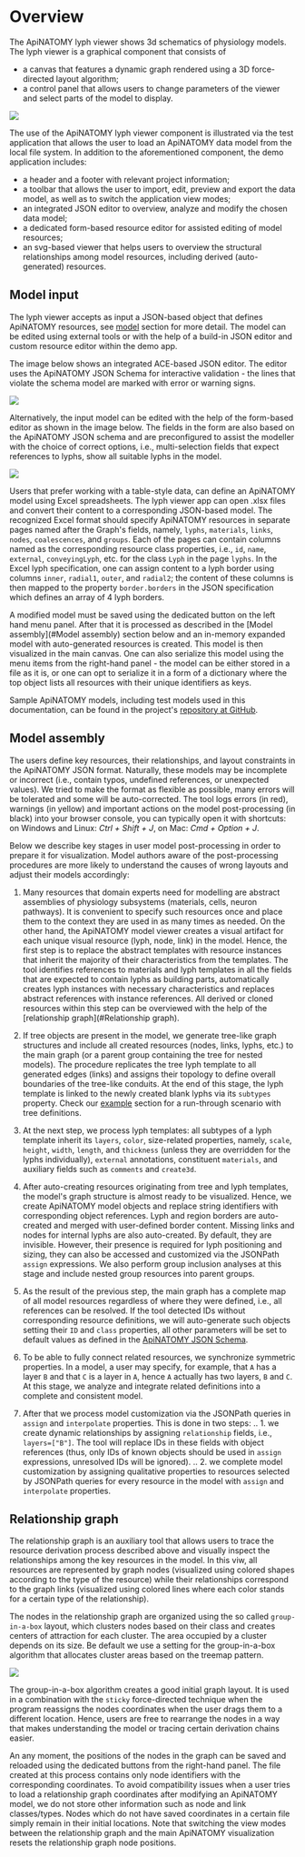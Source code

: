 # Overview
 
The ApiNATOMY lyph viewer shows 3d schematics of physiology models.
The lyph viewer is a graphical component that consists of

* a canvas that features a dynamic graph rendered using a 3D force-directed layout algorithm;
* a control panel that allows users to change parameters of the viewer and select parts of the model to display.

<img class="screen-shot no-border" src="asset/main.png">

The use of the ApiNATOMY lyph viewer component is illustrated via the test application that allows the user to load an ApiNATOMY data model from the local file system. In addition to the aforementioned component, the demo application includes:
 
* a header and a footer with relevant project information;
* a toolbar that allows the user to import, edit, preview and export the data model, as well as to switch the application view modes;
* an integrated JSON editor to overview, analyze and modify the chosen data model;
* a dedicated form-based resource editor for assisted editing of model resources;
* an svg-based viewer that helps users to overview the structural relationships among model resources, including derived (auto-generated) resources.

## Model input

The lyph viewer accepts as input a JSON-based object that defines ApiNATOMY resources, see [model](./model.html) section for more detail. The model can be edited using external tools or with the help of a build-in JSON editor and custom resource editor within the demo app.

The image below shows an integrated ACE-based JSON editor. The editor uses the ApiNATOMY JSON Schema for interactive validation - the lines that violate the schema model are marked with error or warning signs.

<img class="screen-shot no-border" src="asset/overview.png">

Alternatively, the input model can be edited with the help of the form-based editor as shown in the image below. The fields in the form are also based on the ApiNATOMY JSON schema and are preconfigured to assist the modeller with the choice of correct options, i.e., multi-selection fields that expect references to lyphs, show all suitable lyphs in the model.

<img class="screen-shot no-border" src="asset/resourceEditor.png">

Users that prefer working with a table-style data, can define an ApiNATOMY model using Excel spreadsheets.
The lyph viewer app can open .xlsx files and convert their content to a corresponding JSON-based model.
The recognized Excel format should specify ApiNATOMY resources in separate pages named after the Graph's fields, namely, `lyphs`, `materials`, `links`, `nodes`, `coalescences`, and `groups`. Each of the pages can contain columns named as the corresponding resource class properties, i.e., `id`, `name`, `external`, `conveyingLyph`, etc. for the class `Lyph` in the page `lyphs`. In the Excel lyph specification, one can assign content to a lyph border using columns `inner`, `radial1`, `outer`, and `radial2`; the content of these columns is then mapped to the property `border.borders` in the JSON specification which defines an array of 4 lyph borders.

A modified model must be saved using the dedicated button on the left hand menu panel. After that it is processed as described in the [Model assembly](#Model assembly) section below and an in-memory expanded model with auto-generated resources is created. This model is then visualized in the main canvas. One can also serialize this model using the menu items from the right-hand panel - the model can be either stored in a file as it is, or one can opt to serialize it in a form of a dictionary where the top object lists all resources with their unique identifiers as keys.

Sample ApiNATOMY models, including test models used in this documentation, can be found in the project's [repository at GitHub](https://github.com/open-physiology/open-physiology-viewer/tree/master/test/data).

## Model assembly
The users define key resources, their relationships, and layout constraints in the ApiNATOMY JSON format.
Naturally, these models may be incomplete or incorrect (i.e., contain typos,
undefined references, or unexpected values). We tried to make the format as flexible as possible,
many errors will be tolerated and some will be auto-corrected.
The tool logs errors (in red), warnings (in yellow) and important actions on the model post-processing (in black) into your browser console, you can typically open it with shortcuts:
on Windows and Linux: *Ctrl + Shift + J*, on Mac: *Cmd + Option + J*.

Below we describe key stages in user model post-processing in order to prepare it for visualization.
Model authors aware of the post-processing procedures are more likely to understand the causes of
wrong layouts and adjust their models accordingly:

1. Many resources that domain experts need for modelling are abstract assemblies of physiology subsystems (materials, cells, neuron pathways). It is convenient to specify such resources once and place them to the context they are used in as many times as needed. On the other hand, the ApiNATOMY model viewer creates a visual artifact for each unique visual resource (lyph, node, link) in the model. Hence, the first step is to replace the abstract templates with resource instances that inherit the majority of their characteristics from the templates. The tool identifies references to materials and lyph templates in all the fields that are expected to contain lyphs as building parts, automatically creates lyph instances with necessary characteristics and replaces abstract references with instance references. All derived or cloned resources within this step can be overviewed with the help of the [relationship graph](#Relationship graph).

2. If tree objects are present in the model, we generate tree-like graph structures and include all
created resources (nodes, links, lyphs, etc.) to the main graph (or a parent group containing the tree for nested models). The procedure replicates the tree lyph template to all generated edges (links) and assigns their topology to define overall boundaries of the tree-like conduits. At the end of this stage, the lyph template
is linked to the newly created blank lyphs via its `subtypes` property.
Check our [example](./examples.html) section for a run-through scenario with tree definitions.

3. At the next step, we process lyph templates: all subtypes of a lyph template inherit
 its `layers`, `color`, size-related properties, namely, `scale`, `height`, `width`, `length`,
 and `thickness` (unless they are overridden for the lyphs individually), `external` annotations, constituent `materials`, and auxiliary fields such as `comments` and `create3d`.

4. After auto-creating resources originating from tree and lyph templates, the model's graph structure is almost ready to be visualized. Hence, we create ApiNATOMY model objects and replace string identifiers with corresponding object references. Lyph and region borders are auto-created and merged with user-defined border content. Missing links and nodes for internal lyphs are also auto-created.
 By default, they are invisible. However, their presence is required for
 lyph positioning and sizing, they can also be accessed and customized via the JSONPath `assign` expressions.  We also perform group inclusion analyses at this stage and include nested group resources into parent groups.

5. As the result of the previous step, the main graph has a complete map of all model resources
regardless of where they were defined, i.e., all references can be resolved. If the tool detected IDs without corresponding resource definitions, we will auto-generate such objects setting their `ID` and `class` properties, all other parameters will be set to default values as defined in the
[ApiNATOMY JSON Schema](../schema/index.html).

6. To be able to fully connect related resources, we synchronize symmetric properties.
In a model, a user may specify, for example, that `A` has a layer `B` and that `C` is a layer in `A`,
hence `A` actually has two layers, `B` and `C`. At this stage, we analyze and integrate related
definitions into a complete and consistent model.

7. After that we process model customization via the JSONPath queries in `assign` and `interpolate` properties. This is done in two steps:
.. 1. we create dynamic relationships by assigning `relationship` fields, i.e., `layers=["B"]`. The tool will replace IDs in these fields with object references (thus, only IDs of known objects should be used in `assign` expressions, unresolved IDs will be ignored).
.. 2. we complete model customization by assigning qualitative properties to resources selected
 by JSONPath queries for every resource in the model with `assign` and `interpolate` properties.

## Relationship graph
The relationship graph is an auxiliary tool that allows users to trace the resource derivation process described above and visually inspect the relationships among the key resources in the model. In this viw, all resources are represented by graph nodes (visualized using colored shapes according to the type of the resource) while their relationships correspond to the graph links (visualized using colored lines where each color stands for a certain type of the relationship).

The nodes in the relationship graph are organized using the so called `group-in-a-box` layout, which clusters nodes based on their class and creates centers of attraction for each cluster. The area occupied by a cluster depends on its size. Be default we use a setting for the group-in-a-box algorithm that allocates cluster areas based on the treemap pattern.

<img class="screen-shot no-border" src="asset/relationshipGraph.png">

The group-in-a-box algorithm creates a good initial graph layout. It is used in a combination with the `sticky` force-directed technique when the program reassigns the nodes coordinates when the user drags them to a different location. Hence, users are free to rearrange the nodes in a way that makes understanding the model or tracing certain derivation chains easier.

An any moment, the positions of the nodes in the graph can be saved and reloaded using the dedicated buttons from the right-hand panel.
 The file created at this process contains only node identifiers with the corresponding coordinates. To avoid compatibility issues when a user tries to load a relationship graph coordinates after modifying an ApiNATOMY model, we do not store other information such as node and link classes/types. Nodes which do not have saved coordinates in a certain file simply remain in their initial locations.
 Note that switching the view modes between the relationship graph and the main ApiNATOMY visualization resets the relationship graph node positions.